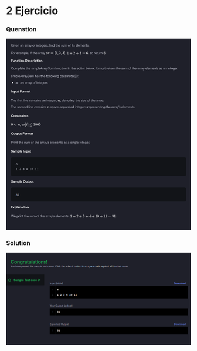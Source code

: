 # 2 Ejercicio

### Quenstion
![Imagen pegada](img1.png)

### Solution
![Imagen pegada (2)](img2.png)